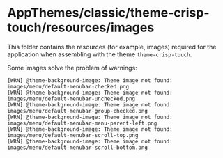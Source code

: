 # AppThemes/classic/theme-crisp-touch/resources/images

This folder contains the resources (for example, images) required for the application 
when assembling with the theme `theme-crisp-touch`.

Some images solve the problem of warnings:

```log
[WRN] @theme-background-image: Theme image not found: images/menu/default-menubar-checked.png
[WRN] @theme-background-image: Theme image not found: images/menu/default-menubar-unchecked.png
[WRN] @theme-background-image: Theme image not found: images/menu/default-menubar-group-checked.png
[WRN] @theme-background-image: Theme image not found: images/menu/default-menubar-menu-parent-left.png
[WRN] @theme-background-image: Theme image not found: images/menu/default-menubar-scroll-top.png
[WRN] @theme-background-image: Theme image not found: images/menu/default-menubar-scroll-bottom.png
```